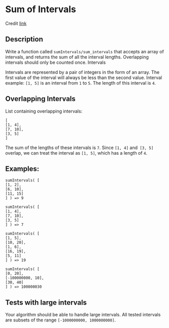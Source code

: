 Sum of Intervals
================
Credit [link](https://www.codewars.com/kata/52b7ed099cdc285c300001cd)

Description
-----------

Write a function called `sumIntervals/sum_intervals` that accepts an array of intervals, and returns the sum of all the interval lengths. Overlapping intervals should only be counted once.
Intervals

Intervals are represented by a pair of integers in the form of an array. The first value of the interval will always be less than the second value. Interval example: `[1, 5]` is an interval from `1` to `5`. The length of this interval is `4`.

Overlapping Intervals
---------------------
List containing overlapping intervals:

    [
    [1, 4],
    [7, 10],
    [3, 5]
    ]

The sum of the lengths of these intervals is `7`. Since `[1, 4]` and` [3, 5]` overlap, we can treat the interval as `[1, 5]`, which has a length of `4`.

Examples:
---------
    sumIntervals( [
    [1, 2],
    [6, 10],
    [11, 15]
    ] ) => 9

    sumIntervals( [
    [1, 4],
    [7, 10],
    [3, 5]
    ] ) => 7

    sumIntervals( [
    [1, 5],
    [10, 20],
    [1, 6],
    [16, 19],
    [5, 11]
    ] ) => 19

    sumIntervals( [
    [0, 20],
    [-100000000, 10],
    [30, 40]
    ] ) => 100000030

Tests with large intervals
--------------------------
Your algorithm should be able to handle large intervals. All tested intervals are subsets of the range `[-1000000000, 1000000000]`.

